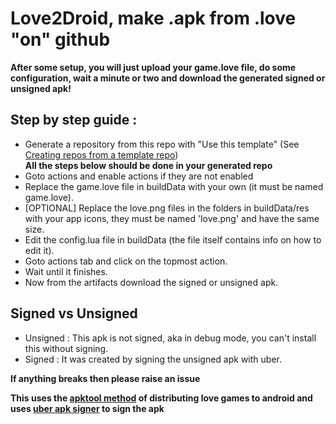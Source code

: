 # Love2Droid, make .apk from .love "on" github

**After some setup, you will just upload your game.love file, do some configuration, wait a minute or two and download the generated signed or unsigned apk!**

## Step by step guide :
* Generate a repository from this repo with "Use this template" (See [Creating repos from a template repo](https://docs.github.com/en/github/creating-cloning-and-archiving-repositories/creating-a-repository-from-a-template)) <br/>
**All the steps below should be done in your generated repo**
* Goto actions and enable actions if they are not enabled
* Replace the game.love file in buildData with your own (it must be named game.love).
* [OPTIONAL] Replace the love.png files in the folders in buildData/res with your app icons, they must be named 'love.png' and have the same size.
* Edit the config.lua file in buildData (the file itself contains info on how to edit it).
* Goto actions tab and click on the topmost action.
* Wait until it finishes.
* Now from the artifacts download the signed or unsigned apk.

## Signed vs Unsigned
* Unsigned : This apk is not signed, aka in debug mode, you can't install this without signing.
* Signed : It was created by signing the unsigned apk with uber.

**If anything breaks then please raise an issue**

**This uses the [apktool method](https://love2d.org/wiki/Game_Distribution/APKTool) of distributing love games to android and uses [uber apk signer](https://github.com/patrickfav/uber-apk-signer) to sign the apk**
